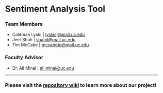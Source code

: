 # Sentiment Analysis Tool

### Team Members
- Coleman Lyski | lyskicj@mail.uc.edu
- Jeet Shah | shahjt@mail.uc.edu
- Tim McCabe | mccabetp@mail.uc.edu

### Faculty Advisor
- Dr. Ali Minai | ali.minai@uc.edu

---

### Please visit the [repository wiki](https://github.com/iamcoleman/senior-design/wiki) to learn more about our project!
